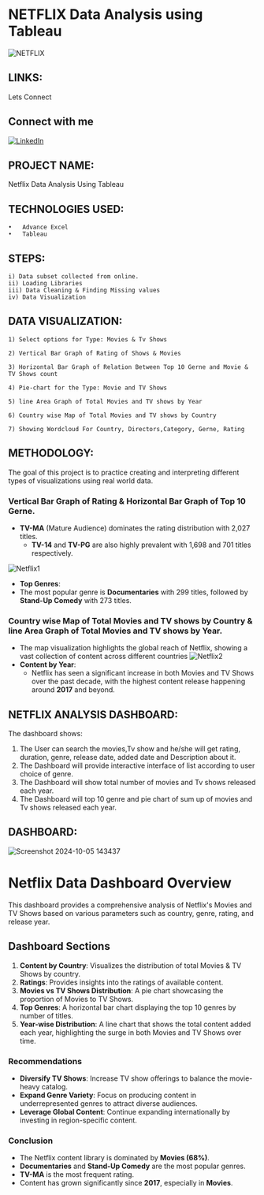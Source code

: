 # NETFLIX Data Analysis using Tableau

![NETFLIX](https://user-images.githubusercontent.com/124501309/224610912-3728b852-8844-419c-b668-82c6d4ceec23.png)

## LINKS: 

Lets Connect

## Connect with me

[![LinkedIn](https://img.shields.io/badge/LinkedIn-Profile-blue)](https://www.linkedin.com/in/shubham-sharma-a2497a301) 
 

## PROJECT NAME: 

Netflix Data Analysis Using Tableau 


## TECHNOLOGIES USED:

    •	Advance Excel
    •	Tableau
    
## STEPS:

    i) Data subset collected from online.
    ii) Loading Libraries
    iii) Data Cleaning & Finding Missing values
    iv) Data Visualization
    
## DATA VISUALIZATION: 


    1) Select options for Type: Movies & Tv Shows
    
    2) Vertical Bar Graph of Rating of Shows & Movies
    
    3) Horizontal Bar Graph of Relation Between Top 10 Gerne and Movie & TV Shows count
    
    4) Pie-chart for the Type: Movie and TV Shows
    
    5) line Area Graph of Total Movies and TV shows by Year
    
    6) Country wise Map of Total Movies and TV shows by Country
    
    7) Showing Wordcloud For Country, Directors,Category, Gerne, Rating
    

## METHODOLOGY:


The goal of this project is to practice creating and interpreting different types of visualizations using real world data.

### Vertical Bar Graph of Rating & Horizontal Bar Graph of Top 10 Gerne.
- **TV-MA** (Mature Audience) dominates the rating distribution with 2,027 titles.
  - **TV-14** and **TV-PG** are also highly prevalent with 1,698 and 701 titles respectively.
  
![Netflix1](https://user-images.githubusercontent.com/124501309/218270328-913ef05d-c6dc-478c-93ef-cc1dacdc1751.jpg)

 - **Top Genres**:
  - The most popular genre is **Documentaries** with 299 titles, followed by **Stand-Up Comedy** with 273 titles.
### Country wise Map of Total Movies and TV shows by Country & line Area Graph of Total Movies and TV shows by Year.
- The map visualization highlights the global reach of Netflix, showing a vast collection of content across different countries
![Netflix2](https://user-images.githubusercontent.com/124501309/218270348-03ad03b0-c9aa-4b19-a3fe-afe13298e67a.jpg)
- **Content by Year**:
  - Netflix has seen a significant increase in both Movies and TV Shows over the past decade, with the highest content release happening around **2017** and beyond.
 
## NETFLIX ANALYSIS DASHBOARD:

The dashboard shows:

1) The User can search the movies,Tv show and he/she will get rating, duration, genre, release date, added date and Description about it.
2) The Dashboard will provide interactive interface of list according to user choice of genre.
3) The Dashboard will show total number of movies and Tv shows released each year. 
4) The Dashboard will top 10 genre and pie chart of sum up of movies and Tv shows released each year.

## DASHBOARD:

![Screenshot 2024-10-05 143437](https://github.com/user-attachments/assets/5053b8c7-b196-4621-982c-ce2642cb5679)

# Netflix Data Dashboard Overview

This dashboard provides a comprehensive analysis of Netflix's Movies and TV Shows based on various parameters such as country, genre, rating, and release year.

  ## Dashboard Sections

1. **Content by Country**: Visualizes the distribution of total Movies & TV Shows by country.
2. **Ratings**: Provides insights into the ratings of available content.
3. **Movies vs TV Shows Distribution**: A pie chart showcasing the proportion of Movies to TV Shows.
4. **Top Genres**: A horizontal bar chart displaying the top 10 genres by number of titles.
5. **Year-wise Distribution**: A line chart that shows the total content added each year, highlighting the surge in both Movies and TV Shows over time.

### Recommendations
- **Diversify TV Shows**: Increase TV show offerings to balance the movie-heavy catalog.
- **Expand Genre Variety**: Focus on producing content in underrepresented genres to attract diverse audiences.
- **Leverage Global Content**: Continue expanding internationally by investing in region-specific content.

### Conclusion
- The Netflix content library is dominated by **Movies (68%)**.
- **Documentaries** and **Stand-Up Comedy** are the most popular genres.
- **TV-MA** is the most frequent rating.
- Content has grown significantly since **2017**, especially in **Movies**.
